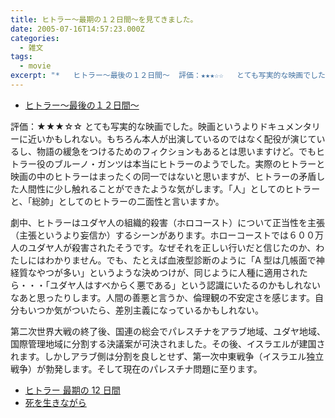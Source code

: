 ```yaml
---
title: ヒトラー〜最期の１２日間〜を見てきました。
date: 2005-07-16T14:57:23.000Z
categories:
  - 雑文
tags:
  - movie
excerpt: "*   ヒトラー〜最後の１２日間〜  評価：★★★☆☆   とても写実的な映画でした。映画というよりドキュメンタリーに近いかもしれない。もちろん本人が出演しているのではなく配役が演じているし、物語の緩急をつけるためのフィクションもあるとは思いますけど。でもヒトラー役のブルーノ・ガンツは本当にヒトラーのようでした。実際のヒトラーと映画の中のヒトラーはまったくの同一ではないと思いますが、ヒトラーの矛盾した人間性に少し触れることができたような気がします。「人」としてのヒトラーと、「総帥」としてのヒトラーの二面性と言いますか。"
---
```


- [ヒトラー〜最後の１２日間〜](http://www.hitler-movie.jp/)

評価：★★★☆☆
とても写実的な映画でした。映画というよりドキュメンタリーに近いかもしれない。もちろん本人が出演しているのではなく配役が演じているし、物語の緩急をつけるためのフィクションもあるとは思いますけど。でもヒトラー役のブルーノ・ガンツは本当にヒトラーのようでした。実際のヒトラーと映画の中のヒトラーはまったくの同一ではないと思いますが、ヒトラーの矛盾した人間性に少し触れることができたような気がします。「人」としてのヒトラーと、「総帥」としてのヒトラーの二面性と言いますか。

劇中、ヒトラーはユダヤ人の組織的殺害（ホロコースト）について正当性を主張（主張というより妄信か）するシーンがあります。ホローコーストでは６００万人のユダヤ人が殺害されたそうです。なぜそれを正しい行いだと信じたのか、わたしにはわかりません。でも、たとえば血液型診断のように「A 型は几帳面で神経質なやつが多い」というような決めつけが、同じように人種に適用されたら・・・「ユダヤ人はすべからく悪である」という認識にいたるのかもしれないなあと思ったりします。人間の善悪と言うか、倫理観の不安定さを感じます。自分もいつか気がついたら、差別主義になっているかもしれない。

第二次世界大戦の終了後、国連の総会でパレスチナをアラブ地域、ユダヤ地域、国際管理地域に分割する決議案が可決されました。その後、イスラエルが建国されます。しかしアラブ側は分割を良しとせず、第一次中東戦争（イスラエル独立戦争）が勃発します。そして現在のパレスチナ問題に至ります。

- [ヒトラー 最期の 12 日間](http://www.amazon.co.jp/exec/obidos/ASIN/4000019341/ref=nosim/yutakayamaguc-22)
- [死を生きながら](http://www.amazon.co.jp/exec/obidos/ASIN/4622070901/ref=nosim/yutakayamaguc-22)
